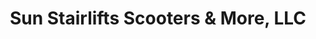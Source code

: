 ---
title: "Sun Stairlifts Scooters & More, LLC"
url: /bethlehem/sun-stairlifts-scooters-und-more-llc/
shop: Sanitätshaus
---